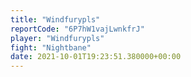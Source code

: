 ```yaml
---
title: "Windfurypls"
reportCode: "6P7hW1vajLwnkfrJ"
player: "Windfurypls"
fight: "Nightbane"
date: 2021-10-01T19:23:51.380000+00:00
---
```

